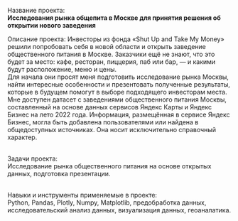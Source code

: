 Название проекта: 
<br>**Исследования рынка общепита в Москве для принятия решения об открытии нового заведения**

Описание проекта:
Инвесторы из фонда «Shut Up and Take My Money» решили попробовать себя в новой области и открыть заведение общественного питания в Москве. Заказчики ещё не знают, что это будет за место: кафе, ресторан, пиццерия, паб или бар, — и какими будут расположение, меню и цены.
<br>Для начала они просят меня подготовить исследование рынка Москвы, найти интересные особенности и презентовать полученные результаты, которые в будущем помогут в выборе подходящего инвесторам места.
<br>Мне доступен датасет с заведениями общественного питания Москвы, составленный на основе данных сервисов Яндекс Карты и Яндекс Бизнес на лето 2022 года. Информация, размещённая в сервисе Яндекс Бизнес, могла быть добавлена пользователями или найдена в общедоступных источниках. Она носит исключительно справочный характер.

<br>Задачи проекта: 
<br> Исследование рынка общественного питания на основе открытых данных, подготовка презентации.

<br> Навыки и инструменты применяемые в проекте:
<br> Python, Pandas, Plotly, Numpy, Matplotlib, предобработка данных, исследовательский анализ данных, визуализация данных, геоаналатика.

